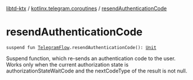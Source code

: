 [libtd-ktx](../index.md) / [kotlinx.telegram.coroutines](index.md) / [resendAuthenticationCode](./resend-authentication-code.md)

# resendAuthenticationCode

`suspend fun `[`TelegramFlow`](../kotlinx.telegram.core/-telegram-flow/index.md)`.resendAuthenticationCode(): `[`Unit`](https://kotlinlang.org/api/latest/jvm/stdlib/kotlin/-unit/index.html)

Suspend function, which re-sends an authentication code to the user. Works only when the current
authorization state is authorizationStateWaitCode and the nextCodeType of the result is not null.

